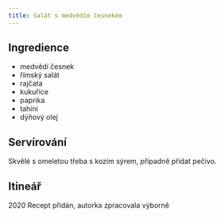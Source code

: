 ```yaml
---
title: Salát s medvědím česnekem
---
```


## Ingredience

- medvědí česnek 
- římský salát
- rajčata
- kukuřice
- paprika
- tahini
- dýňový olej

## Servírování
Skvělé s omeletou třeba s kozím sýrem, případně přidat pečivo.

## Itineář
2020 Recept přidán, autorka zpracovala výborně